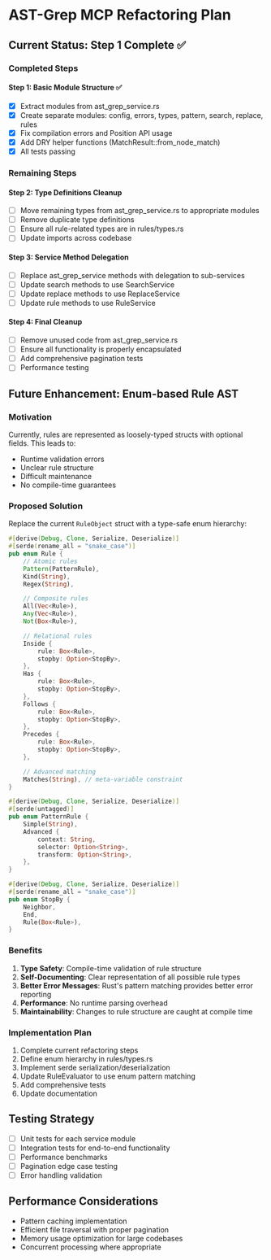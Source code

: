 # AST-Grep MCP Refactoring Plan

## Current Status: Step 1 Complete ✅

### Completed Steps

#### Step 1: Basic Module Structure ✅
- [x] Extract modules from ast_grep_service.rs
- [x] Create separate modules: config, errors, types, pattern, search, replace, rules
- [x] Fix compilation errors and Position API usage
- [x] Add DRY helper functions (MatchResult::from_node_match)
- [x] All tests passing

### Remaining Steps

#### Step 2: Type Definitions Cleanup
- [ ] Move remaining types from ast_grep_service.rs to appropriate modules
- [ ] Remove duplicate type definitions
- [ ] Ensure all rule-related types are in rules/types.rs
- [ ] Update imports across codebase

#### Step 3: Service Method Delegation
- [ ] Replace ast_grep_service methods with delegation to sub-services
- [ ] Update search methods to use SearchService
- [ ] Update replace methods to use ReplaceService
- [ ] Update rule methods to use RuleService

#### Step 4: Final Cleanup
- [ ] Remove unused code from ast_grep_service.rs
- [ ] Ensure all functionality is properly encapsulated
- [ ] Add comprehensive pagination tests
- [ ] Performance testing

## Future Enhancement: Enum-based Rule AST

### Motivation
Currently, rules are represented as loosely-typed structs with optional fields. This leads to:
- Runtime validation errors
- Unclear rule structure
- Difficult maintenance
- No compile-time guarantees

### Proposed Solution
Replace the current `RuleObject` struct with a type-safe enum hierarchy:

```rust
#[derive(Debug, Clone, Serialize, Deserialize)]
#[serde(rename_all = "snake_case")]
pub enum Rule {
    // Atomic rules
    Pattern(PatternRule),
    Kind(String),
    Regex(String),

    // Composite rules
    All(Vec<Rule>),
    Any(Vec<Rule>),
    Not(Box<Rule>),

    // Relational rules
    Inside {
        rule: Box<Rule>,
        stopby: Option<StopBy>,
    },
    Has {
        rule: Box<Rule>,
        stopby: Option<StopBy>,
    },
    Follows {
        rule: Box<Rule>,
        stopby: Option<StopBy>,
    },
    Precedes {
        rule: Box<Rule>,
        stopby: Option<StopBy>,
    },

    // Advanced matching
    Matches(String), // meta-variable constraint
}

#[derive(Debug, Clone, Serialize, Deserialize)]
#[serde(untagged)]
pub enum PatternRule {
    Simple(String),
    Advanced {
        context: String,
        selector: Option<String>,
        transform: Option<String>,
    },
}

#[derive(Debug, Clone, Serialize, Deserialize)]
#[serde(rename_all = "snake_case")]
pub enum StopBy {
    Neighbor,
    End,
    Rule(Box<Rule>),
}
```

### Benefits
1. **Type Safety**: Compile-time validation of rule structure
2. **Self-Documenting**: Clear representation of all possible rule types
3. **Better Error Messages**: Rust's pattern matching provides better error reporting
4. **Performance**: No runtime parsing overhead
5. **Maintainability**: Changes to rule structure are caught at compile time

### Implementation Plan
1. Complete current refactoring steps
2. Define enum hierarchy in rules/types.rs
3. Implement serde serialization/deserialization
4. Update RuleEvaluator to use enum pattern matching
5. Add comprehensive tests
6. Update documentation

## Testing Strategy
- [ ] Unit tests for each service module
- [ ] Integration tests for end-to-end functionality
- [ ] Performance benchmarks
- [ ] Pagination edge case testing
- [ ] Error handling validation

## Performance Considerations
- Pattern caching implementation
- Efficient file traversal with proper pagination
- Memory usage optimization for large codebases
- Concurrent processing where appropriate
